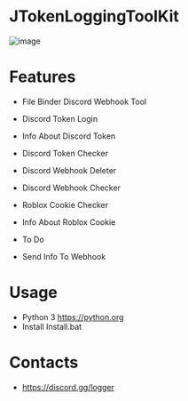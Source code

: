 # JTokenLoggingToolKit
![image](https://user-images.githubusercontent.com/106576578/187049903-e8e16380-c055-4387-804c-e1885b9e5762.png)

# Features
-  File Binder
Discord Webhook Tool
- Discord Token Login 
- Info About Discord Token
- Discord Token Checker
- Discord Webhook Deleter
- Discord Webhook Checker
- Roblox Cookie Checker
- Info About Roblox Cookie

- To Do 
- Send Info To Webhook

# Usage
- Python 3  https://python.org
- Install Install.bat

# Contacts
- https://discord.gg/logger
